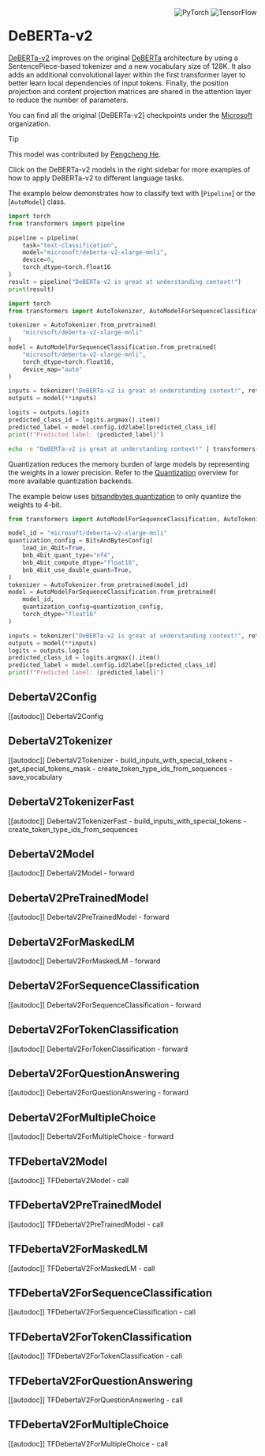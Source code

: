 <!--Copyright 2020 The HuggingFace Team. All rights reserved.

Licensed under the Apache License, Version 2.0 (the "License"); you may not use this file except in compliance with
the License. You may obtain a copy of the License at

http://www.apache.org/licenses/LICENSE-2.0

Unless required by applicable law or agreed to in writing, software distributed under the License is distributed on
an "AS IS" BASIS, WITHOUT WARRANTIES OR CONDITIONS OF ANY KIND, either express or implied. See the License for the
specific language governing permissions and limitations under the License.

⚠️ Note that this file is in Markdown but contain specific syntax for our doc-builder (similar to MDX) that may not be
rendered properly in your Markdown viewer.

-->

<div style="float: right;">
    <div class="flex flex-wrap space-x-1">
           <img alt="PyTorch" src="https://img.shields.io/badge/PyTorch-DE3412?style=flat&logo=pytorch&logoColor=white" >
           <img alt="TensorFlow" src="https://img.shields.io/badge/TensorFlow-FF6F00?style=flat&logo=tensorflow&logoColor=white">
    </div>
</div>


# DeBERTa-v2

[DeBERTa-v2](https://huggingface.co/papers/2006.03654) improves on the original [DeBERTa](./deberta) architecture by using a SentencePiece-based tokenizer and a new vocabulary size of 128K. It also adds an additional convolutional layer within the first transformer layer to better learn local dependencies of input tokens. Finally, the position projection and content projection matrices are shared in the attention layer to reduce the number of parameters.

You can find all the original [DeBERTa-v2] checkpoints under the [Microsoft](https://huggingface.co/microsoft?search_models=deberta-v2) organization.


> [!TIP]
> This model was contributed by [Pengcheng He](https://huggingface.co/DeBERTa).
>
> Click on the DeBERTa-v2 models in the right sidebar for more examples of how to apply DeBERTa-v2 to different language tasks.

The example below demonstrates how to classify text with [`Pipeline`] or the [`AutoModel`] class.

<hfoptions id="usage">
<hfoption id="Pipeline">

```py
import torch
from transformers import pipeline

pipeline = pipeline(
    task="text-classification",
    model="microsoft/deberta-v2-xlarge-mnli",
    device=0,
    torch_dtype=torch.float16
)
result = pipeline("DeBERTa-v2 is great at understanding context!")
print(result)
```

</hfoption>
<hfoption id="AutoModel">

```py
import torch
from transformers import AutoTokenizer, AutoModelForSequenceClassification

tokenizer = AutoTokenizer.from_pretrained(
    "microsoft/deberta-v2-xlarge-mnli"
)
model = AutoModelForSequenceClassification.from_pretrained(
    "microsoft/deberta-v2-xlarge-mnli",
    torch_dtype=torch.float16,
    device_map="auto"
)

inputs = tokenizer("DeBERTa-v2 is great at understanding context!", return_tensors="pt").to("cuda")
outputs = model(**inputs)

logits = outputs.logits
predicted_class_id = logits.argmax().item()
predicted_label = model.config.id2label[predicted_class_id]
print(f"Predicted label: {predicted_label}")

```

</hfoption>

<hfoption id="transformers CLI">

```bash
echo -e "DeBERTa-v2 is great at understanding context!" | transformers-cli run --task fill-mask --model microsoft/deberta-v2-xlarge-mnli --device 0
```
</hfoption>
</hfoptions>

Quantization reduces the memory burden of large models by representing the weights in a lower precision. Refer to the [Quantization](../quantization/overview) overview for more available quantization backends.

The example below uses [bitsandbytes quantization](../quantization/bitsandbytes) to only quantize the weights to 4-bit.

```py
from transformers import AutoModelForSequenceClassification, AutoTokenizer, BitsAndBytesConfig

model_id = "microsoft/deberta-v2-xlarge-mnli"
quantization_config = BitsAndBytesConfig(
    load_in_4bit=True,
    bnb_4bit_quant_type="nf4",
    bnb_4bit_compute_dtype="float16",
    bnb_4bit_use_double_quant=True,
)
tokenizer = AutoTokenizer.from_pretrained(model_id)
model = AutoModelForSequenceClassification.from_pretrained(
    model_id,
    quantization_config=quantization_config,
    torch_dtype="float16"
)

inputs = tokenizer("DeBERTa-v2 is great at understanding context!", return_tensors="pt").to("cuda")
outputs = model(**inputs)
logits = outputs.logits
predicted_class_id = logits.argmax().item()
predicted_label = model.config.id2label[predicted_class_id]
print(f"Predicted label: {predicted_label}")

```


## DebertaV2Config

[[autodoc]] DebertaV2Config

## DebertaV2Tokenizer

[[autodoc]] DebertaV2Tokenizer
    - build_inputs_with_special_tokens
    - get_special_tokens_mask
    - create_token_type_ids_from_sequences
    - save_vocabulary

## DebertaV2TokenizerFast

[[autodoc]] DebertaV2TokenizerFast
    - build_inputs_with_special_tokens
    - create_token_type_ids_from_sequences

<frameworkcontent>
<pt>

## DebertaV2Model

[[autodoc]] DebertaV2Model
    - forward

## DebertaV2PreTrainedModel

[[autodoc]] DebertaV2PreTrainedModel
    - forward

## DebertaV2ForMaskedLM

[[autodoc]] DebertaV2ForMaskedLM
    - forward

## DebertaV2ForSequenceClassification

[[autodoc]] DebertaV2ForSequenceClassification
    - forward

## DebertaV2ForTokenClassification

[[autodoc]] DebertaV2ForTokenClassification
    - forward

## DebertaV2ForQuestionAnswering

[[autodoc]] DebertaV2ForQuestionAnswering
    - forward

## DebertaV2ForMultipleChoice

[[autodoc]] DebertaV2ForMultipleChoice
    - forward

</pt>
<tf>

## TFDebertaV2Model

[[autodoc]] TFDebertaV2Model
    - call

## TFDebertaV2PreTrainedModel

[[autodoc]] TFDebertaV2PreTrainedModel
    - call

## TFDebertaV2ForMaskedLM

[[autodoc]] TFDebertaV2ForMaskedLM
    - call

## TFDebertaV2ForSequenceClassification

[[autodoc]] TFDebertaV2ForSequenceClassification
    - call

## TFDebertaV2ForTokenClassification

[[autodoc]] TFDebertaV2ForTokenClassification
    - call

## TFDebertaV2ForQuestionAnswering

[[autodoc]] TFDebertaV2ForQuestionAnswering
    - call

## TFDebertaV2ForMultipleChoice

[[autodoc]] TFDebertaV2ForMultipleChoice
    - call

</tf>
</frameworkcontent>
